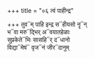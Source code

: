 +++
title = "०६ त्वं पाहीन्द्र"

+++
तुव᳓म् पाहि इन्द्र स᳓हीयसो नॄ᳓न्  
भ᳓वा मरु᳓द्भिर् अ᳓वयातहेळाः  
सुप्रकेते᳓भिः सासहि᳓र् द᳓धानो  
विद्या᳓मेषं᳓ वृज᳓नं जीर᳓दानुम्